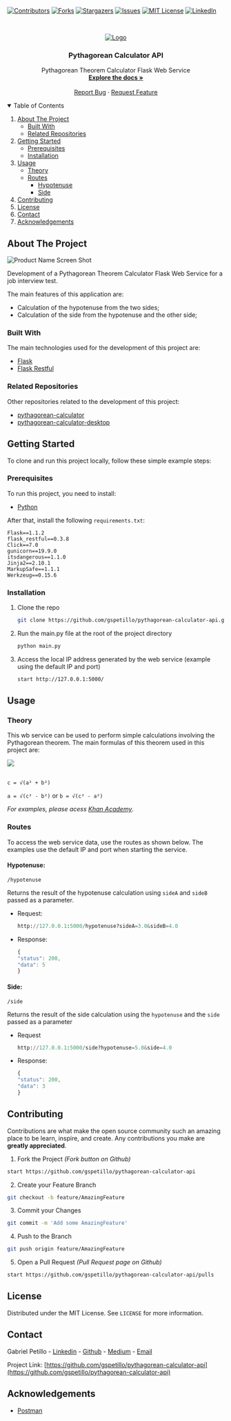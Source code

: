 <!-- MARKDOWN LINKS & IMAGES -->
<!-- https://www.markdownguide.org/basic-syntax/#reference-style-links -->
[contributors-shield]: https://img.shields.io/github/contributors/gspetillo/pythagorean-calculator-api.svg?style=for-the-badge
[contributors-url]: https://github.com/gspetillo/pythagorean-calculator-api/graphs/contributors

[forks-shield]: https://img.shields.io/github/forks/gspetillo/pythagorean-calculator-api.svg?style=for-the-badge
[forks-url]: https://github.com/gspetillo/pythagorean-calculator-api/network/members

[stars-shield]: https://img.shields.io/github/stars/gspetillo/pythagorean-calculator-api.svg?style=for-the-badge
[stars-url]: https://github.com/gspetillo/pythagorean-calculator-api/stargazers

[issues-shield]: https://img.shields.io/github/issues/gspetillo/pythagorean-calculator-api.svg?style=for-the-badge
[issues-url]: https://github.com/gspetillo/pythagorean-calculator-api/issues

[license-shield]: https://img.shields.io/github/license/gspetillo/pythagorean-calculator-api.svg?style=for-the-badge
[license-url]: https://github.com/gspetillo/pythagorean-calculator-api/blob/master/LICENSE

[linkedin-shield]: https://img.shields.io/badge/-LinkedIn-black.svg?style=for-the-badge&logo=linkedin&colorB=555

[linkedin-url]: https://linkedin.com/in/gabrielpetillo
[product-screenshot]: ./resources/app-print.png


[![Contributors][contributors-shield]][contributors-url]
[![Forks][forks-shield]][forks-url]
[![Stargazers][stars-shield]][stars-url]
[![Issues][issues-shield]][issues-url]
[![MIT License][license-shield]][license-url]
[![LinkedIn][linkedin-shield]][linkedin-url]



<!-- PROJECT LOGO -->
<br />
<p align="center">
  <a href="https://github.com/gspetillo/pythagorean-calculator-api">
    <img src="./resources/icons/favicon-32x32.png" alt="Logo">
  </a>

  <h3 align="center">Pythagorean Calculator API</h3>

  <p align="center">
    Pythagorean Theorem Calculator Flask Web Service
    <br />
    <a href="https://github.com/gspetillo/pythagorean-calculator-api"><strong>Explore the docs »</strong></a>
    <br />
    <br />
    <a href="https://github.com/gspetillo/pythagorean-calculator-api/issues">Report Bug</a>
    ·
    <a href="https://github.com/gspetillo/pythagorean-calculator-api/issues">Request Feature</a>
  </p>
</p>



<!-- TABLE OF CONTENTS -->
<details open="open">
  <summary>Table of Contents</summary>
  <ol>
    <li>
      <a href="#about-the-project">About The Project</a>
      <ul>
        <li><a href="#built-with">Built With</a></li>
        <li><a href="#related-repositories">Related Repositories</a></li>
      </ul>
    </li>
    <li>
      <a href="#getting-started">Getting Started</a>
      <ul>
        <li><a href="#prerequisites">Prerequisites</a></li>
        <li><a href="#installation">Installation</a></li>
      </ul>
    </li>
    <li><a href="#usage">Usage</a>
      <ul>
        <li><a href="#theory">Theory</a></li>
        <li><a href="#routes">Routes</a>
          <ul>
            <li><a href="#hypotenuse">Hypotenuse</a></li>
            <li><a href="#side">Side</a></li>
          </ul>
        </li>
      </ul>
    </li>
    <li><a href="#contributing">Contributing</a></li>
    <li><a href="#license">License</a></li>
    <li><a href="#contact">Contact</a></li>
    <li><a href="#acknowledgements">Acknowledgements</a></li>
  </ol>
</details>



<!-- ABOUT THE PROJECT -->
## About The Project

![Product Name Screen Shot][product-screenshot]

Development of a Pythagorean Theorem Calculator Flask Web Service for a job interview test.

The main features of this application are:
* Calculation of the hypotenuse from the two sides;
* Calculation of the side from the hypotenuse and the other side;


### Built With

The main technologies used for the development of this project are:

* [Flask](https://flask.palletsprojects.com/en/1.1.x/)
* [Flask Restful](https://flask-restful.readthedocs.io/en/latest/)

### Related Repositories

Other repositories related to the development of this project:

* [pythagorean-calculator](https://github.com/gspetillo/pythagorean-calculator)
* [pythagorean-calculator-desktop](https://github.com/gspetillo/pythagorean-calculator-desktop)



<!-- GETTING STARTED -->
## Getting Started

To clone and run this project locally, follow these simple example steps:

### Prerequisites

To run this project, you need to install:

* [Python](https://www.python.org/downloads/)

After that, install the following `requirements.txt`:
```
Flask==1.1.2
flask_restful==0.3.8 
Click==7.0
gunicorn==19.9.0
itsdangerous==1.1.0
Jinja2==2.10.1
MarkupSafe==1.1.1
Werkzeug==0.15.6
```

### Installation

1. Clone the repo
   ```sh
   git clone https://github.com/gspetillo/pythagorean-calculator-api.git
   ```
2. Run the <span>main.py</span> file at the root of the project directory
   ```sh
   python main.py
   ```
3. Access the local IP address generated by the web service (example using the default IP and port)
    ```sh
    start http://127.0.0.1:5000/
    ```



<!-- USAGE EXAMPLES -->
## Usage

### Theory

This wb service can be used to perform simple calculations involving the Pythagorean theorem. The main formulas of this theorem used in this project are:

<img src="https://uploads-cdn.omnicalculator.com/images/geometry/area/right-triangle.svg">
<br><br>

```c = √(a² + b²)```

```a = √(c² - b²)``` or ```b = √(c² - a²)```

_For examples, please acess [Khan Academy](https://www.khanacademy.org/math/cc-eighth-grade-math/cc-8th-geometry/cc-8th-pythagorean-theorem/v/the-pythagorean-theorem#:~:text=The%20Pythagorean%20theorem%20consists%20of%20a%20formula%20a%5E2%2Bb,triangle%20(Opposite%20and%20Adjacent).)_.

### Routes

To access the web service data, use the routes as shown below. The examples use the default IP and port when starting the service.


#### Hypotenuse: 
`/hypotenuse`

Returns the result of the hypotenuse calculation using `sideA` and `sideB` passed as a parameter. 

+ Request:

  ```py
  http://127.0.0.1:5000/hypotenuse?sideA=3.0&sideB=4.0
  ```

* Response: 
  ```js
  {
  "status": 200,
  "data": 5
  }
  ```
#### Side: 
`/side`

Returns the result of the side calculation using the `hypotenuse` and the `side` passed as a parameter

* Request
  ```py
  http://127.0.0.1:5000/side?hypotenuse=5.0&side=4.0
  ```

* Response: 
  ```js
  {
  "status": 200,
  "data": 3
  }
  ```

<!-- CONTRIBUTING -->
## Contributing

Contributions are what make the open source community such an amazing place to be learn, inspire, and create. Any contributions you make are **greatly appreciated**.

1. Fork the Project _(Fork button on Github)_
```sh
start https://github.com/gspetillo/pythagorean-calculator-api
```
2. Create your Feature Branch 
```sh
git checkout -b feature/AmazingFeature
```
3. Commit your Changes 
```sh
git commit -m 'Add some AmazingFeature'
```
4. Push to the Branch 
```sh
git push origin feature/AmazingFeature
```
5. Open a Pull Request _(Pull Request page on Github)_

```sh
start https://github.com/gspetillo/pythagorean-calculator-api/pulls
```

<!-- LICENSE -->
## License

Distributed under the MIT License. See `LICENSE` for more information.



<!-- CONTACT -->
## Contact

Gabriel Petillo - [Linkedin](https://www.linkedin.com/in/gabrielpetillo) - [Github](https://github.com/gspetillo/) - [Medium](https://medium.com/@gspetillo) - [Email](gspetillo@gmail.com)

Project Link: [https://github.com/gspetillo/pythagorean-calculator-api](https://github.com/gspetillo/pythagorean-calculator-api)



<!-- ACKNOWLEDGEMENTS -->
## Acknowledgements
* [Postman](https://www.postman.com/)



